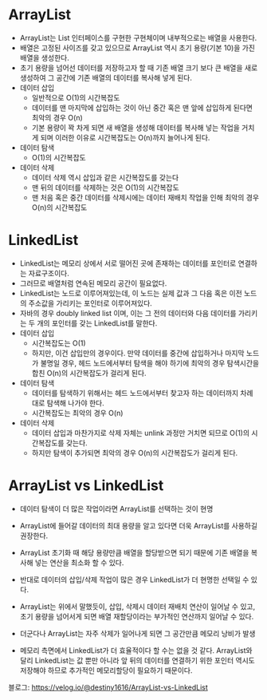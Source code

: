 # ArrayList
- ArrayList는 List 인터페이스를 구현한 구현체이며 내부적으로는 배열을 사용한다. 
- 배열은 고정된 사이즈를 갖고 있으므로 ArrayList 역시 초기 용량(기본 10)을 가진 배열을 생성한다. 
- 초기 용량을 넘어선 데이터를 저장하고자 할 때 기존 배열 크기 보다 큰 배열을 새로 생성하여 그 공간에 기존 배열의 데이터를 복사해 넣게 된다.
- 데이터 삽입
	- 일반적으로 O(1)의 시간복잡도
	- 데이터를 맨 마지막에 삽입하는 것이 아닌 중간 혹은 맨 앞에 삽입하게 된다면 최악의 경우 O(n)
	- 기본 용량이 꽉 차게 되면 새 배열을 생성해 데이터를 복사해 넣는 작업을 거치게 되며 이러한 이유로 시간복잡도는 O(n)까지 늘어나게 된다.
- 데이터 탐색
	- O(1)의 시간복잡도
- 데이터 삭제
	- 데이터 삭제 역시 삽입과 같은 시간복잡도를 갖는다
	- 맨 뒤의 데이터를 삭제하는 것은 O(1)의 시간복잡도
	- 맨 처음 혹은 중간 데이터를 삭제시에는 데이터 재배치 작업을 인해 최악의 경우 O(n)의 시간복잡도

# LinkedList
- LinkedList는 메모리 상에서 서로 떨어진 곳에 존재하는 데이터를 포인터로 연결하는 자료구조이다. 
- 그러므로 배열처럼 연속된 메모리 공간이 필요없다. 
- LinkedList는 노드로 이루어져있는데, 이 노드는 실제 값과 그 다음 혹은 이전 노드의 주소값을 가리키는 포인터로 이루어져있다. 
- 자바의 경우 doubly linked list 이며, 이는 그 전의 데이터와 다음 데이터를 가리키는 두 개의 포인터를 갖는 LinkedList를 말한다.
- 데이터 삽입
	- 시간복잡도는 O(1)
	- 하지만, 이건 삽입만의 경우이다. 만약 데이터를 중간에 삽입하거나 마지막 노드가 불명일 경우, 헤드 노드에서부터 탐색을 해야 하기에 최악의 경우 탐색시간을 합친 O(n)의 시간복잡도가 걸리게 된다.
- 데이터 탐색
	- 데이터를 탐색하기 위해서는 헤드 노드에서부터 찾고자 하는 데이터까지 차례대로 탐색해 나가야 한다. 
	- 시간복잡도는 최악의 경우 O(n)
- 데이터 삭제
	- 데이터 삽입과 마찬가지로 삭제 자체는 unlink 과정만 거치면 되므로 O(1)의 시간복잡도를 갖는다. 
	- 하지만 탐색이 추가되면 최악의 경우 O(n)의 시간복잡도가 걸리게 된다.

# ArrayList vs LinkedList
- 데이터 탐색이 더 많은 작업이라면 ArrayList를 선택하는 것이 현명
- ArrayList에 들어갈 데이터의 최대 용량을 알고 있다면 더욱 ArrayList를 사용하길 권장한다. 
- ArrayList 초기화 때 해당 용량만큼 배열을 할당받으면 되기 때문에 기존 배열을 복사해 넣는 연산을 최소화 할 수 있다.

- 반대로 데이터의 삽입/삭제 작업이 많은 경우 LinkedList가 더 현명한 선택일 수 있다.
- ArrayList는 위에서 말했듯이, 삽입, 삭제시 데이터 재배치 연산이 일어날 수 있고, 초기 용량을 넘어서게 되면 배열 재할당이라는 부가적인 연산까지 일어날 수 있다.
- 더군다나 ArrayList는 자주 삭제가 일어나게 되면 그 공간만큼 메모리 낭비가 발생

- 메모리 측면에서 LinkedList가 더 효율적이다 할 수는 없을 것 같다. ArrayList와 달리 LinkedList는 값 뿐만 아니라 앞 뒤의 데이터를 연결하기 위한 포인터 역시도 저장해야 하므로 추가적인 메모리할당이 필요하기 때문이다.

블로그: https://velog.io/@destiny1616/ArrayList-vs-LinkedList

